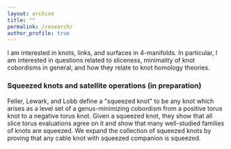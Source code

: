 ```yaml
---
layout: archive
title: ""
permalink: /research/
author_profile: true
---
```


I am interested in knots, links, and surfaces in 4-manifolds. In particular, I am interested in questions related to sliceness, minimality of knot cobordisms in general, and how they relate to knot homology theories.



### Squeezed knots and satellite operations (in preparation)
Feller, Lewark, and Lobb define a "squeezed knot" to be any knot which arises as a level set of a genus-minimizing cobordism from a positive torus knot to a negative torus knot. Given a squeezed knot, they show that all slice torus evaluations agree on it and show that many well-studied families of knots are squeezed. We expand the collection of squeezed knots by proving that any cable knot with squeezed companion is squeezed.
